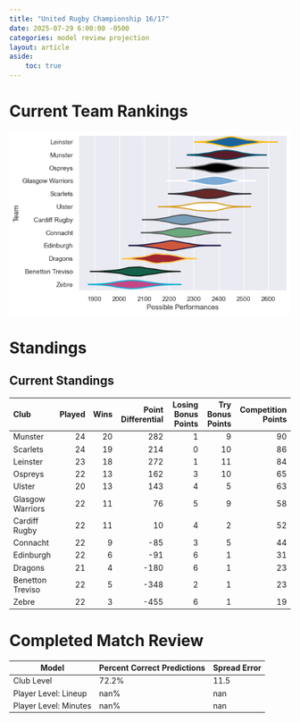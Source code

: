 ```yaml
---  
title: "United Rugby Championship 16/17"  
date: 2025-07-29 6:00:00 -0500  
categories: model review projection  
layout: article  
aside:  
    toc: true  
---
```

# Current Team Rankings


![Club Rankings](plots/rankings_United_Rugby_Championship_1617.png)
# Standings

## Current Standings


| Club             |   Played |   Wins |   Point Differential |   Losing Bonus Points |   Try Bonus Points |   Competition Points |
|:-----------------|---------:|-------:|---------------------:|----------------------:|-------------------:|---------------------:|
| Munster          |       24 |     20 |                  282 |                     1 |                  9 |                   90 |
| Scarlets         |       24 |     19 |                  214 |                     0 |                 10 |                   86 |
| Leinster         |       23 |     18 |                  272 |                     1 |                 11 |                   84 |
| Ospreys          |       22 |     13 |                  162 |                     3 |                 10 |                   65 |
| Ulster           |       20 |     13 |                  143 |                     4 |                  5 |                   63 |
| Glasgow Warriors |       22 |     11 |                   76 |                     5 |                  9 |                   58 |
| Cardiff Rugby    |       22 |     11 |                   10 |                     4 |                  2 |                   52 |
| Connacht         |       22 |      9 |                  -85 |                     3 |                  5 |                   44 |
| Edinburgh        |       22 |      6 |                  -91 |                     6 |                  1 |                   31 |
| Dragons          |       21 |      4 |                 -180 |                     6 |                  1 |                   23 |
| Benetton Treviso |       22 |      5 |                 -348 |                     2 |                  1 |                   23 |
| Zebre            |       22 |      3 |                 -455 |                     6 |                  1 |                   19 |



# Completed Match Review


| Model | Percent Correct Predictions | Spread Error |
| ------ | ------ | ------ |
| Club Level | 72.2% | 11.5 |
| Player Level: Lineup | nan% | nan |
| Player Level: Minutes | nan% | nan |

